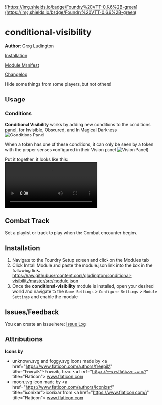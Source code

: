 ![https://img.shields.io/badge/Foundry%20VTT-0.6.6%2B-green](https://img.shields.io/badge/Foundry%20VTT-0.6.6%2B-green)

# conditional-visibility
**Author**: Greg Ludington  

[Installation](#Installation)

[Module Manifest](https://raw.githubusercontent.com/death-save/maestro/master/module.json)

[Changelog](https://github.com/death-save/maestro/blob/master/CHANGELOG.md)


Hide some things from some players, but not others!

## Usage

### Conditions
**Conditional Visibility** works by adding new conditions to the conditions panel, for Invisible, Obscured, and In Magical Darkness    
![Conditions Panel](https://i.imgur.com/E9zLMch.png)

When a token has one of these conditions, it can only be seen by a token with the proper senses configured in their Vision panel
![Vision Panel](https://i.imgur.com/nhgEbVJ.png))

Put it together, it looks like this:
![Quick Sample](https://i.imgur.com/qUQxv93.mp4)

## Combat Track
Set a playlist or track to play when the Combat encounter begins.

## Installation

1. Navigate to the Foundry Setup screen and click on the Modules tab
2. Click Install Module and paste the module.json link into the box in the following link: https://raw.githubusercontent.com/gludington/conditional-visibility/master/src/module.json
3. Once the **conditional-visibility** module is installed, open your desired world and navigate to the `Game Settings` > `Configure Settings` > `Module Settings` and enable the module

## Issues/Feedback
You can create an issue here: [Issue Log](https://github.com/gludington/conditional-visibility/issues)

## Attributions
**Icons by**
* unknown.svg and foggy.svg icons made by <a href=\"https://www.flaticon.com/authors/freepik\" title=\"Freepik\">Freepik</a>, from <a href=\"https://www.flaticon.com/\" title=\"Flaticon\"> www.flaticon.com</a>
* moon.svg icon made by <a href=\"https://www.flaticon.com/authors/iconixar\" title=\"iconixar\">iconixar</a> from <a href=\"https://www.flaticon.com/\" title=\"Flaticon\"> www.flaticon.com</a>
